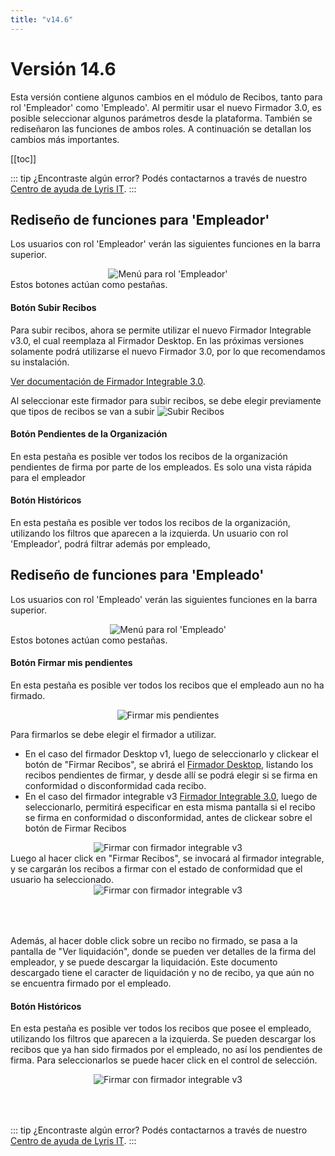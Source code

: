 ```yaml
---
title: "v14.6"
---
```


# Versión 14.6

Esta versión contiene algunos cambios en el módulo de Recibos, tanto para rol 'Empleador' como 'Empleado'.
Al permitir usar el nuevo Firmador 3.0, es posible seleccionar algunos parámetros desde la plataforma. También se rediseñaron las funciones de ambos roles. 
A continuación se detallan los cambios más importantes.

[[toc]]

::: tip ¿Encontraste algún error?
Podés contactarnos a través de nuestro [Centro de ayuda de Lyris IT](https://soporte-lyris.atlassian.net/servicedesk/customer/portals).
:::

## Rediseño de funciones para 'Empleador'
Los usuarios con rol 'Empleador' verán las siguientes funciones en la barra superior.
<div align="center">
<img :src="$withBase('/images/v14.6/menu_recibos_empleador.jpg')" alt="Menú para rol 'Empleador'">
</div>
Estos botones actúan como pestañas.

#### Botón Subir Recibos
Para subir recibos, ahora se permite utilizar el nuevo Firmador Integrable v3.0, el cual reemplaza al Firmador Desktop. En las próximas versiones solamente podrá utilizarse el nuevo Firmador 3.0, por lo que recomendamos su instalación.

[Ver documentación de Firmador Integrable 3.0](/firmadorint).

Al seleccionar este firmador para subir recibos, se debe elegir previamente que tipos de recibos se van a subir
<img :src="$withBase('/images/v14.6/menu_recibos_subir.png')" alt="Subir Recibos">

#### Botón Pendientes de la Organización
En esta pestaña es posible ver todos los recibos de la organización pendientes de firma por parte de los empleados. Es solo una vista rápida para el empleador

#### Botón Históricos
En esta pestaña es posible ver todos los recibos de la organización, utilizando los filtros que aparecen a la izquierda.
Un usuario con rol 'Empleador', podrá filtrar además por empleado, 




## Rediseño de funciones para 'Empleado'
Los usuarios con rol 'Empleado' verán las siguientes funciones en la barra superior.
<div align="center">
<img :src="$withBase('/images/v14.6/menu_recibos_empleado.webp')" alt="Menú para rol 'Empleado'">
</div>
Estos botones actúan como pestañas.

#### Botón Firmar mis pendientes
En esta pestaña es posible ver todos los recibos que el empleado aun no ha firmado.
<div align="center">
<img :src="$withBase('/images/v14.6/menu_recibos_empleado_firmar.png')" alt="Firmar mis pendientes">
</div>

Para firmarlos se debe elegir el firmador a utilizar.
- En el caso del firmador Desktop v1, luego de seleccionarlo y clickear el botón de "Firmar Recibos", se abrirá el [Firmador Desktop](/firmador), listando los recibos pendientes de firmar, y desde allí se podrá elegir si se firma en conformidad o disconformidad cada recibo.
- En el caso del firmador integrable v3 [Firmador Integrable 3.0](/firmadorint), luego de seleccionarlo, permitirá especificar en esta misma pantalla si el recibo se firma en conformidad o disconformidad, antes de clickear sobre el botón de Firmar Recibos
<div align="center">
<img :src="$withBase('/images/v14.6/menu_recibos_empleado_firmar_integrable.png')" alt="Firmar con firmador integrable v3">
</div>
Luego al hacer click en "Firmar Recibos", se invocará al firmador integrable, y se cargarán los recibos a firmar con el estado de conformidad que el usuario ha seleccionado.

<div align="center">
<img :src="$withBase('/images/v14.6/firmador3_firmar_recibos.png')" alt="Firmar con firmador integrable v3">
</div>
<div style="height: 50px">
</div>

Además, al hacer doble click sobre un recibo no firmado, se pasa a la pantalla de "Ver liquidación", donde se pueden ver detalles de la firma del empleador, y se puede descargar la liquidación.
Este documento descargado tiene el caracter de liquidación y no de recibo, ya que aún no se encuentra firmado por el empleado. 

#### Botón Históricos
En esta pestaña es posible ver todos los recibos que posee el empleado, utilizando los filtros que aparecen a la izquierda. Se pueden descargar los recibos que ya han sido firmados por el empleado, no así los pendientes de firma.
Para seleccionarlos se puede hacer click en el control de selección.
<div align="center">
<img :src="$withBase('/images/v14.6/menu_recibos_empleado_hist.png')" alt="Firmar con firmador integrable v3">
</div>
<div style="height: 50px">
</div>

::: tip ¿Encontraste algún error?
Podés contactarnos a través de nuestro [Centro de ayuda de Lyris IT](https://soporte-lyris.atlassian.net/servicedesk/customer/portals).
:::
